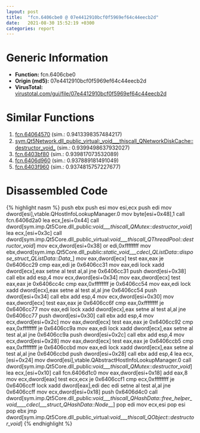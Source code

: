```yaml
---
layout: post
title:  "fcn.6406cbe0 @ 07e4412910bcf0f5969ef64c44eecb2d"
date:   2021-08-30 15:52:19 +0300
categories: report
---
```


# Generic Information
- **Function:** fcn.6406cbe0
- **Origin (md5):** 07e4412910bcf0f5969ef64c44eecb2d
- **VirusTotal:** [virustotal.com/gui/file/07e4412910bcf0f5969ef64c44eecb2d][virustotal_ref]



# Similar Functions

1. [fcn.64064570][similar_1_ref] (sim.: 0.9413398357484217)
2. [sym.Qt5Network.dll\_public\_virtual꞉\_void\_\_\_thiscall\_QNetworkDiskCache꞉꞉destructor\_void\_][similar_2_ref] (sim.: 0.9399498637932027)
3. [fcn.6403bf80][similar_3_ref] (sim.: 0.939817073532089)
4. [fcn.6406d960][similar_4_ref] (sim.: 0.937889181491049)
5. [fcn.6403f960][similar_5_ref] (sim.: 0.9374815757227677)


# Disassembled Code

{% highlight nasm %}
push ebx
push esi
mov esi,ecx
push edi
mov dword[esi],vtable.QHostInfoLookupManager.0
mov byte[esi+0x48],1
call fcn.6406d2a0
lea ecx,[esi+0x44]
call dword[sym.imp.Qt5Core.dll_public:_void___thiscall_QMutex::destructor_void_]
lea ecx,[esi+0x3c]
call dword[sym.imp.Qt5Core.dll_public_virtual:_void___thiscall_QThreadPool::destructor_void_]
mov ecx,dword[esi+0x38]
or edi,0xffffffff
mov ebx,dword[sym.imp.Qt5Core.dll_public:_static_void___cdecl_QListData::dispose_struct_QListData::Data__]
mov eax,dword[ecx]
test eax,eax
je 0x6406cc29
cmp eax,edi
je 0x6406cc31
mov eax,edi
lock xadd dword[ecx],eax
setne al
test al,al
jne 0x6406cc31
push dword[esi+0x38]
call ebx
add esp,4
mov ecx,dword[esi+0x34]
mov eax,dword[ecx]
test eax,eax
je 0x6406cc4c
cmp eax,0xffffffff
je 0x6406cc54
mov eax,edi
lock xadd dword[ecx],eax
setne al
test al,al
jne 0x6406cc54
push dword[esi+0x34]
call ebx
add esp,4
mov ecx,dword[esi+0x30]
mov eax,dword[ecx]
test eax,eax
je 0x6406cc6f
cmp eax,0xffffffff
je 0x6406cc77
mov eax,edi
lock xadd dword[ecx],eax
setne al
test al,al
jne 0x6406cc77
push dword[esi+0x30]
call ebx
add esp,4
mov ecx,dword[esi+0x2c]
mov eax,dword[ecx]
test eax,eax
je 0x6406cc92
cmp eax,0xffffffff
je 0x6406cc9a
mov eax,edi
lock xadd dword[ecx],eax
setne al
test al,al
jne 0x6406cc9a
push dword[esi+0x2c]
call ebx
add esp,4
mov ecx,dword[esi+0x28]
mov eax,dword[ecx]
test eax,eax
je 0x6406ccb5
cmp eax,0xffffffff
je 0x6406ccbd
mov eax,edi
lock xadd dword[ecx],eax
setne al
test al,al
jne 0x6406ccbd
push dword[esi+0x28]
call ebx
add esp,4
lea ecx,[esi+0x24]
mov dword[esi],vtable.QAbstractHostInfoLookupManager.0
call dword[sym.imp.Qt5Core.dll_public:_void___thiscall_QMutex::destructor_void_]
lea ecx,[esi+0x10]
call fcn.6406d1c0
mov eax,dword[esi+0x18]
add eax,8
mov ecx,dword[eax]
test ecx,ecx
je 0x6406ccf1
cmp ecx,0xffffffff
je 0x6406ccff
lock xadd dword[eax],edi
dec edi
setne al
test al,al
jne 0x6406ccff
mov ecx,dword[esi+0x18]
push 0x6406d4c0
call dword[sym.imp.Qt5Core.dll_public:_void___thiscall_QHashData::free_helper_void____cdecl___struct_QHashData::Node___]
pop edi
mov ecx,esi
pop esi
pop ebx
jmp dword[sym.imp.Qt5Core.dll_public_virtual:_void___thiscall_QObject::destructor_void_]
{% endhighlight %}


[similar_1_ref]: /report/fcn.64064570@07e4412910bcf0f5969ef64c44eecb2d
[similar_2_ref]: /report/sym.Qt5Network.dll_public_virtual꞉_void___thiscall_QNetworkDiskCache꞉꞉destructor_void_@07e4412910bcf0f5969ef64c44eecb2d
[similar_3_ref]: /report/fcn.6403bf80@07e4412910bcf0f5969ef64c44eecb2d
[similar_4_ref]: /report/fcn.6406d960@07e4412910bcf0f5969ef64c44eecb2d
[similar_5_ref]: /report/fcn.6403f960@07e4412910bcf0f5969ef64c44eecb2d
[virustotal_ref]: https://www.virustotal.com/gui/file/07e4412910bcf0f5969ef64c44eecb2d